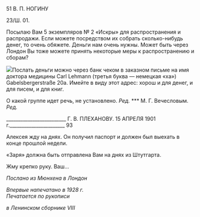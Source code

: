 51 В. П. НОГИНУ

23/Ш. 01.

Посылаю Вам 5 экземпляров № 2 «Искры» для распространения и распродажи. Если можете посредством их собрать сколько-нибудь денег, то очень обяжете. Деньги нам очень нужны. Может быть через Лондон Вы тоже можете принять некоторые меры к распространению и сборам?

![](file:///C:/Users/bot32/AppData/Local/Temp/msohtmlclip1/01/clip_image001.png)Послать деньги можно через банк чеком в заказном письме на имя доктора медицины Carl Lehmann (третья буква — немецкая «ха») Gabelsbergerstraße 20а. Имейте в виду этот адрес: хорош и для денег, и для писем, и для книг.

О какой группе идет речь, не установлено. _Ред._ *** М. Г. Вечесловым. _Ред._

  

_________________________ Г. В. ПЛЕХАНОВУ. 15 АПРЕЛЯ 1901 г._______________________ 93

Алексея жду на днях. Он получил паспорт и должен был выехать в конце прошлой недели.

«Заря» должна быть отправлена Вам на днях из Штутгарта.

Жму крепко руку. Ваш...

_Послано из Мюнхена в Лондон_

_Впервые напечатано в 1928 г.                                                                     Печатается по рукописи_

_в Ленинском сборнике_ _VIII_